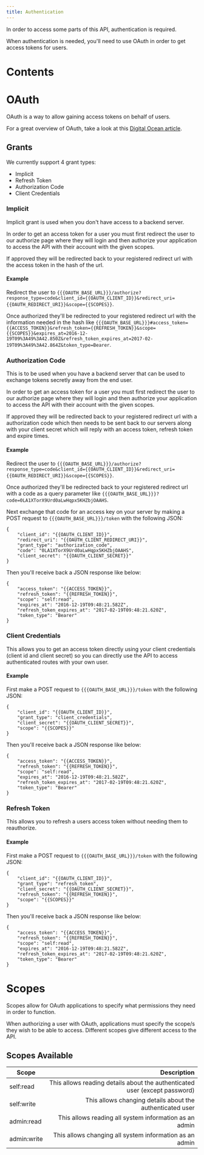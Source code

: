 ```yaml
---
title: Authentication
---
```


In order to access some parts of this API, authentication is required.

When authentication is needed, you'll need to use OAuth in order to get access tokens for users.

# Contents
<!-- toc -->

# OAuth
OAuth is a way to allow gaining access tokens on behalf of users.

For a great overview of OAuth, take a look at this [Digital Ocean article](https://www.digitalocean.com/community/tutorials/an-introduction-to-oauth-2).

## Grants
We currently support 4 grant types:

 - Implicit
 - Refresh Token
 - Authorization Code
 - Client Credentials

### Implicit
Implicit grant is used when you don't have access to a backend server.

In order to get an access token for a user you must first redirect the user to our authorize page where they will login and then authorize your application to access the API with their account with
the given scopes.

If approved they will be redirected back to your registered redirect url with the access token in the hash of the url.

#### Example
Redirect the user to `{{{OAUTH_BASE_URL}}}/authorize?response_type=code&client_id={{OAUTH_CLIENT_ID}}&redirect_uri={{OAUTH_REDIRECT_URI}}&scope={{SCOPES}}`.

Once authorized they'll be redirected to your registered redirect url with the information needed in the hash like
`{{{OAUTH_BASE_URL}}}#access_token={{ACCESS_TOKEN}}&refresh_token={{REFRESH_TOKEN}}&scope={{SCOPES}}&expires_at=2016-12-19T09%3A49%3A42.850Z&refresh_token_expires_at=2017-02-19T09%3A49%3A42.864Z&token_type=Bearer`.

### Authorization Code
This is to be used when you have a backend server that can be used to exchange tokens secretly away from the end user.

In order to get an access token for a user you must first redirect the user to our authorize page where they will login and then authorize your application to access the API with their account with
the given scopes.

If approved they will be redirected back to your registered redirect url with a authorization code which then needs to be sent back to our servers along with your client secret which will reply
with an access token, refresh token and expire times.

#### Example
Redirect the user to `{{{OAUTH_BASE_URL}}}/authorize?response_type=code&client_id={{OAUTH_CLIENT_ID}}&redirect_uri={{OAUTH_REDIRECT_URI}}&scope={{SCOPES}}`.

Once authorized they'll be redirected back to your registered redirect url with a code as a query parameter like `{{{OAUTH_BASE_URL}}}?code=0LA1XTorX9Urd0aLwHqpx5KHZbjOAAHS`.

Next exchange that code for an access key on your server by making a POST request to `{{{OAUTH_BASE_URL}}}/token` with the following JSON:

```
{
	"client_id": "{{OAUTH_CLIENT_ID}}",
	"redirect_uri": "{{OAUTH_CLIENT_REDIRECT_URI}}",
	"grant_type": "authorization_code",
	"code": "0LA1XTorX9Urd0aLwHqpx5KHZbjOAAHS",
	"client_secret": "{{OAUTH_CLIENT_SECRET}}"
}
```

Then you'll receive back a JSON response like below:

```
{
	"access_token": "{{ACCESS_TOKEN}}",
	"refresh_token": "{{REFRESH_TOKEN}}",
	"scope": "self:read",
    "expires_at": "2016-12-19T09:48:21.582Z",
    "refresh_token_expires_at": "2017-02-19T09:48:21.620Z",
    "token_type": "Bearer"
}
```

### Client Credentials
This allows you to get an access token directly using your client credentials (client id and client secret) so you can directly use the API to access authenticated routes with your own user.

#### Example
First make a POST request to `{{{OAUTH_BASE_URL}}}/token` with the following JSON:

```
{
	"client_id": "{{OAUTH_CLIENT_ID}}",
	"grant_type": "client_credentials",
	"client_secret": "{{OAUTH_CLIENT_SECRET}}",
	"scope": "{{SCOPES}}"
}
```

Then you'll receive back a JSON response like below:

```
{
	"access_token": "{{ACCESS_TOKEN}}",
	"refresh_token": "{{REFRESH_TOKEN}}",
	"scope": "self:read",
    "expires_at": "2016-12-19T09:48:21.582Z",
    "refresh_token_expires_at": "2017-02-19T09:48:21.620Z",
    "token_type": "Bearer"
}
```

### Refresh Token
This allows you to refresh a users access token without needing them to reauthorize.

#### Example
First make a POST request to `{{{OAUTH_BASE_URL}}}/token` with the following JSON:

```
{
	"client_id": "{{OAUTH_CLIENT_ID}}",
	"grant_type": "refresh_token",
	"client_secret": "{{OAUTH_CLIENT_SECRET}}",
	"refresh_token": "{{REFRESH_TOKEN}}",
	"scope": "{{SCOPES}}"
}
```

Then you'll receive back a JSON response like below:

```
{
	"access_token": "{{ACCESS_TOKEN}}",
	"refresh_token": "{{REFRESH_TOKEN}}",
    "scope": "self:read",
    "expires_at": "2016-12-19T09:48:21.582Z",
    "refresh_token_expires_at": "2017-02-19T09:48:21.620Z",
    "token_type": "Bearer"
}
```

# Scopes
Scopes allow for OAuth applications to specify what permissions they need in order to function.

When authorizing a user with OAuth, applications must specify the scope/s they wish to be able to access. Different scopes give different access to the API.

## Scopes Available
| Scope | Description |
|-------------|-------------:|
| self:read | This allows reading details about the authenticated user (except password) |
| self:write | This allows changing details about the authenticated user |
| admin:read | This allows reading all system information as an admin |
| admin:write | This allows changing all system information as an admin |